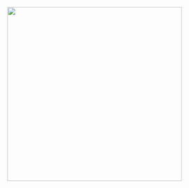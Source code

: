 <img src="https://user-images.githubusercontent.com/34564706/88377384-06de0680-cdda-11ea-8aa4-86014c50f585.jpg" width=400></img>
